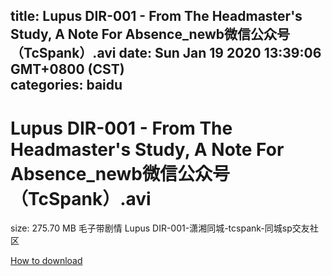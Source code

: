 
title: Lupus DIR-001 - From The Headmaster's Study, A Note For Absence_newb微信公众号（TcSpank）.avi
date: Sun Jan 19 2020 13:39:06 GMT+0800 (CST)    
categories: baidu
---

# Lupus DIR-001 - From The Headmaster's Study, A Note For Absence_newb微信公众号（TcSpank）.avi
size: 275.70 MB
 毛子带剧情 Lupus DIR-001-潇湘同城-tcspank-同城sp交友社区
 

[How to download](https://bpcam.bemobtrk.com/go/2ceec3aa-1ca2-46d6-b9ff-aaa5c184517c?jno=329)